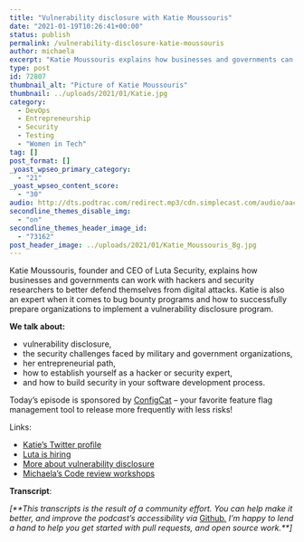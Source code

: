 ```yaml
---
title: "Vulnerability disclosure with Katie Moussouris"
date: "2021-01-19T10:26:41+00:00"
status: publish
permalink: /vulnerability-disclosure-katie-moussouris
author: michaela
excerpt: "Katie Moussouris explains how businesses and governments can work with hackers and security researchers to better defend themselves from digital attacks."
type: post
id: 72807
thumbnail_alt: "Picture of Katie Moussouris"
thumbnail: ../uploads/2021/01/Katie.jpg
category:
  - DevOps
  - Entrepreneurship
  - Security
  - Testing
  - "Women in Tech"
tag: []
post_format: []
_yoast_wpseo_primary_category:
  - "21"
_yoast_wpseo_content_score:
  - "30"
audio: http://dts.podtrac.com/redirect.mp3/cdn.simplecast.com/audio/aaca909a-e34f-49ae-a86f-f59e4fa807f0/episodes/a407c606-b977-44d4-9941-10b59e579fd3/audio/898fd8db-8e4a-4055-bf95-9c764d63e264/default_tc.mp3
secondline_themes_disable_img:
  - "on"
secondline_themes_header_image_id:
  - "73162"
post_header_image: ../uploads/2021/01/Katie_Moussouris_Bg.jpg
---
```


Katie Moussouris, founder and CEO of Luta Security, explains how businesses and governments can work with hackers and security researchers to better defend themselves from digital attacks. Katie is also an expert when it comes to bug bounty programs and how to successfully prepare organizations to implement a vulnerability disclosure program.

**We talk about:**

- vulnerability disclosure,
- the security challenges faced by military and government organizations,
- her entrepreneurial path,
- how to establish yourself as a hacker or security expert,
- and how to build security in your software development process.

<div class="sponsorship">Today’s episode is sponsored by <a href="https://configcat.com/" target="_blank" rel="noreferrer">ConfigCat</a> – your favorite feature flag management tool to release more frequently with less risks!</div>

Links:

- [Katie’s Twitter profile](https://twitter.com/k8em0)
- [Luta is hiring](https://www.lutasecurity.com/careers)
- [More about vulnerability disclosure](https://youtu.be/M2UMST83Xik)
- [Michaela’s Code review workshops](https://www.awesomecodereviews.com)

**Transcript**:

_\[\*\*This transcripts is the result of a community effort. You can help make it better, and improve the podcast’s accessibility via_ [Github](https://github.com/mgreiler/se-unlocked/tree/master/Transcripts)_[.](https://github.com/mgreiler/se-unlocked/tree/master/Transcripts) I’m happy to lend a hand to help you get started with pull requests, and open source work.\*\*\]_
